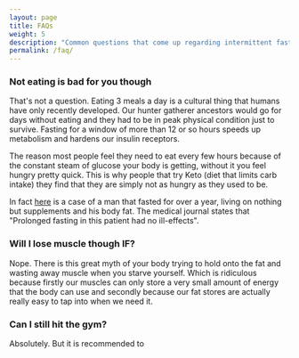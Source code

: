 ```yaml
---
layout: page
title: FAQs
weight: 5
description: "Common questions that come up regarding intermittent fasting"
permalink: /faq/
---
```


### Not eating is bad for you though

That's not a question. Eating 3 meals a day is a cultural thing that humans have only recently developed. Our hunter gatherer ancestors would go for days without eating and they had to be in peak physical condition just to survive. Fasting for a window of more than 12 or so hours speeds up metabolism and hardens our insulin receptors. 

The reason most people feel they need to eat every few hours because of the constant steam of glucose your body is getting, without it you feel hungry pretty quick. This is why people that try Keto (diet that limits carb intake) they find that they are simply not as hungry as they used to be.

In fact [here](http://pmj.bmj.com/content/49/569/203.short) is a case of a man that fasted for over a year, living on nothing but supplements and his body fat. The medical journal states that "Prolonged fasting in this patient had no ill-effects".

### Will I lose muscle though IF?

Nope. There is this great myth of your body trying to hold onto the fat and wasting away muscle when you starve yourself. Which is ridiculous because firstly our muscles can only store a very small amount of energy that the body can use and secondly because our fat stores are actually really easy to tap into when we need it. 


### Can I still hit the gym?

Absolutely. But it is recommended to 

